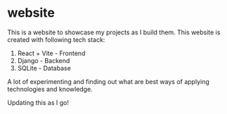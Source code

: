 # website

This is a website to showcase my projects as I build them. This website is created with following tech stack:

1. React + Vite - Frontend
2. Django - Backend
3. SQLite - Database

A lot of experimenting and finding out what are best ways of applying technologies and knowledge.

Updating this as I go!
